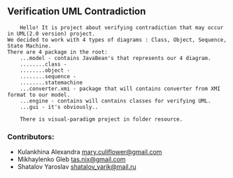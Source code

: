##  Verification UML Contradiction ##
		Hello! It is project about verifying contradiction that may occur in UML(2.0 version) project.
	We decided to work with 4 types of diagrams : Class, Object, Sequence, State Machine.
	There are 4 package in the root:
		...model - contains JavaBean's that represents our 4 diagram.  
		........class - 
		........object - 
		........sequence - 
		........statemachine
		...converter.xmi - package that will contains converter from XMI format to our model.
		...engine - contains will contains classes for verifying UML.
		...gui - it's obviously..
		
		There is visual-paradigm project in folder resource.
		
		
### Contributors:
* Kulankhina Alexandra	mary.culiflower@gmail.com
* Mikhaylenko Gleb		tas.nix@gmail.com
* Shatalov Yaroslav		shatalov_yarik@mail.ru
	